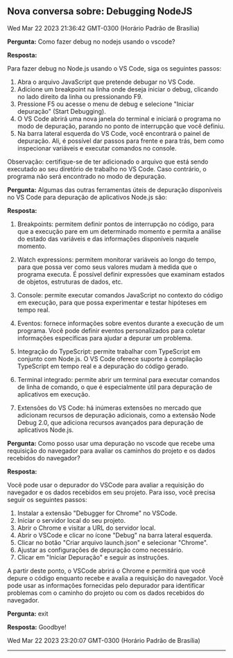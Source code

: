 
## Nova conversa sobre: Debugging NodeJS
 Wed Mar 22 2023 21:36:42 GMT-0300 (Horário Padrão de Brasília)

**Pergunta:** Como fazer debug no nodejs usando o vscode?

**Resposta:** 

Para fazer debug no Node.js usando o VS Code, siga os seguintes passos:

1. Abra o arquivo JavaScript que pretende debugar no VS Code.
2. Adicione um breakpoint na linha onde deseja iniciar o debug, clicando no lado direito da linha ou pressionando F9.
3. Pressione F5 ou acesse o menu de debug e selecione "Iniciar depuração" (Start Debugging).
4. O VS Code abrirá uma nova janela do terminal e iniciará o programa no modo de depuração, parando no ponto de interrupção que você definiu.
5. Na barra lateral esquerda do VS Code, você encontrará o painel de depuração. Ali, é possível dar passos para frente e para trás, bem como inspecionar variáveis e executar comandos no console.

Observação: certifique-se de ter adicionado o arquivo que está sendo executado ao seu diretório de trabalho no VS Code. Caso contrário, o programa não será encontrado no modo de depuração.

**Pergunta:** Algumas das outras ferramentas úteis de depuração disponíveis no VS Code para depuração de aplicativos Node.js são:

**Resposta:** 

1. Breakpoints: permitem definir pontos de interrupção no código, para que a execução pare em um determinado momento e permita a análise do estado das variáveis ​​e das informações disponíveis naquele momento.

2. Watch expressions: permitem monitorar variáveis ​​ao longo do tempo, para que possa ver como seus valores mudam à medida que o programa executa. É possível definir expressões que examinam estados de objetos, estruturas de dados, etc.

3. Console: permite executar comandos JavaScript no contexto do código em execução, para que possa experimentar e testar hipóteses em tempo real.

4. Eventos: fornece informações sobre eventos durante a execução de um programa. Você pode definir eventos personalizados para coletar informações específicas para ajudar a depurar um problema.

5. Integração do TypeScript: permite trabalhar com TypeScript em conjunto com Node.js. O VS Code oferece suporte à compilação TypeScript em tempo real e a depuração do código gerado.

6. Terminal integrado: permite abrir um terminal para executar comandos de linha de comando, o que é especialmente útil para depuração de aplicativos em execução.

7. Extensões do VS Code: há inúmeras extensões no mercado que adicionam recursos de depuração adicionais, como a extensão Node Debug 2.0, que adiciona recursos avançados para depuração de aplicativos Node.js.

**Pergunta:** Como posso usar uma depuração no vscode que recebe uma requisição do navegador para avaliar os caminhos do projeto e os dados recebidos do navegador? 

**Resposta:** 

Você pode usar o depurador do VSCode para avaliar a requisição do navegador e os dados recebidos em seu projeto. Para isso, você precisa seguir os seguintes passos:

1. Instalar a extensão "Debugger for Chrome" no VSCode.
2. Iniciar o servidor local do seu projeto.
3. Abrir o Chrome e visitar a URL do servidor local.
4. Abrir o VSCode e clicar no ícone "Debug" na barra lateral esquerda.
5. Clicar no botão "Criar arquivo launch.json" e selecionar "Chrome".
6. Ajustar as configurações de depuração como necessário.
7. Clicar em "Iniciar Depuração" e seguir as instruções.

A partir deste ponto, o VSCode abrirá o Chrome e permitirá que você depure o código enquanto recebe e avalia a requisição do navegador. Você pode usar as informações fornecidas pelo depurador para identificar problemas com o caminho do projeto ou com os dados recebidos do navegador.

**Pergunta:** exit

**Resposta:** Goodbye!

 Wed Mar 22 2023 23:20:07 GMT-0300 (Horário Padrão de Brasília) <hr/>
 
